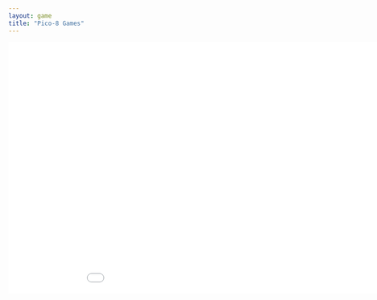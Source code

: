 ```yaml
---
layout: game
title: "Pico-8 Games"
---
```

<embed src="src/" width="1000" height="500" allowfullscreen>
